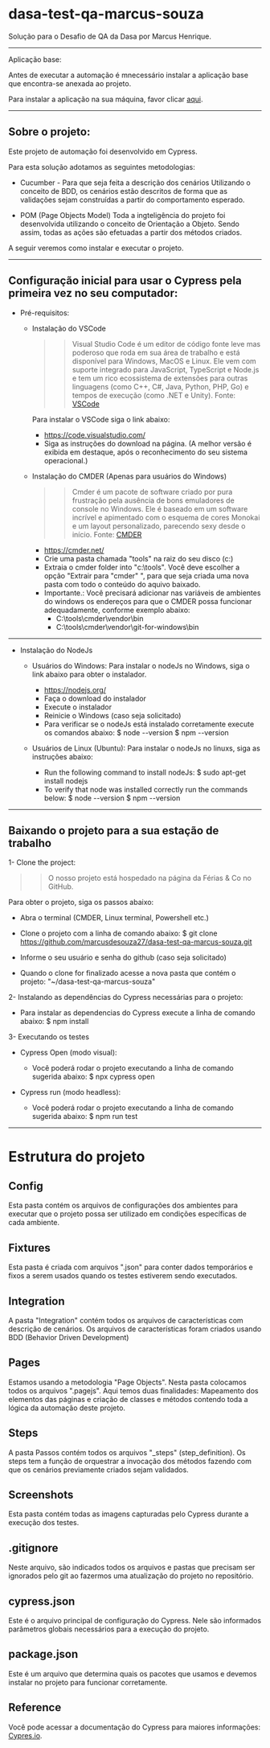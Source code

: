 # dasa-test-qa-marcus-souza

Solução para o Desafio de QA da Dasa por Marcus Henrique.

********************************************************************************************************

Aplicação base:

Antes de executar a automação é mnecessário instalar a aplicação base que encontra-se anexada ao projeto.

Para instalar a aplicação na sua máquina, favor clicar [aqui](https://github.com/marcusdesouza27/dasa-test-qa-marcus-souza/blob/master/aplicacao_base/README.md).


********************************************************************************************************
## Sobre o projeto:

Este projeto de automação foi desenvolvido em Cypress. 

Para esta solução adotamos as seguintes metodologias:

- Cucumber - Para que seja feita a descrição dos cenários
    Utilizando o conceito de BDD, os cenários estão descritos de forma que as validações sejam construídas a partir do comportamento esperado.

- POM (Page Objects Model) 
    Toda a ingteligência do projeto foi desenvolvida utilizando o conceito de Orientação a Objeto. Sendo assim, todas as ações são efetuadas a partir dos métodos criados.


A seguir veremos como instalar e executar o projeto.

********************************************************************************************************

## Configuração inicial para usar o Cypress pela primeira vez no seu computador:

- Pré-requisitos:
  * Instalação do VSCode
    >> Visual Studio Code é um editor de código fonte leve mas poderoso que roda em sua área de trabalho e está disponível para Windows, MacOS e Linux. Ele vem com suporte integrado para JavaScript, TypeScript e Node.js e tem um rico ecossistema de extensões para outras linguagens (como C++, C#, Java, Python, PHP, Go) e tempos de execução (como .NET e Unity). Fonte: [VSCode](https://code.visualstudio.com/docs)

    Para instalar o VSCode siga o link abaixo:
    - https://code.visualstudio.com/
    - Siga as instruções do download na página. (A melhor versão é exibida em destaque, após o reconhecimento do seu sistema operacional.)


  * Instalação do CMDER (Apenas para usuários do Windows)
    >> Cmder é um pacote de software criado por pura frustração pela ausência de bons emuladores de console no Windows. Ele é baseado em um software incrível e apimentado com o esquema de cores Monokai e um layout personalizado, parecendo sexy desde o início. Fonte: [CMDER](https://cmder.net/)

    - https://cmder.net/
    - Crie uma pasta chamada "tools" na raiz do seu disco (c:\)
    - Extraia o cmder folder into "c:\tools\". Você deve escolher a opção "Extrair para "cmder\" ", para que seja criada uma nova pasta com todo o conteúdo do aquivo baixado.
    - Importante.: Você precisará adicionar nas variáveis de ambientes do windows os endereços para que o CMDER possa funcionar adequadamente, conforme exemplo abaixo:
        * C:\tools\cmder\vendor\bin
        * C:\tools\cmder\vendor\git-for-windows\bin

********************************************************************************************************

  * Instalação do NodeJs

    * Usuários do Windows: 
      Para instalar o nodeJs no Windows, siga o link abaixo para obter o instalador.      
      - https://nodejs.org/ 
      - Faça o download do instalador
      - Execute o instalador
      - Reinicie o Windows (caso seja solicitado)
      - Para verificar se o nodeJs está instalado corretamente execute os comandos abaixo:
        $ node --version
        $ npm --version  

    * Usuários de Linux (Ubuntu):
      Para instalar o nodeJs no linuxs, siga as instruções abaixo:
      - Run the following command to install nodeJs: 
        $ sudo apt-get install nodejs
      - To verify that node was installed correctly run the commands below: 
        $ node --version
        $ npm --version



********************************************************************************************************

## Baixando o projeto para a sua estação de trabalho

1- Clone the project:
  >> O nosso projeto está hospedado na página da Férias & Co no GitHub.

  Para obter o projeto, siga os passos abaixo:

  * Abra o terminal (CMDER, Linux terminal, Powershell etc.)

  * Clone o projeto com a linha de comando abaixo:
        $ git clone https://github.com/marcusdesouza27/dasa-test-qa-marcus-souza.git

  * Informe o seu usuário e senha do github (caso seja solicitado)
  * Quando o clone for finalizado acesse a nova pasta que contém o projeto: "~/dasa-test-qa-marcus-souza"


2- Instalando as dependências do Cypress necessárias para o projeto:
  * Para instalar as dependencias do Cypress execute a linha de comando abaixo:
      $ npm install



3- Executando os testes 

  - Cypress Open (modo visual):

    * Você poderá rodar o projeto executando a linha de comando sugerida abaixo:
        $ npx cypress open

  - Cypress run (modo headless):

    * Você poderá rodar o projeto executando a linha de comando sugerida abaixo:
          $ npm run test


*********************************************************************************************************

# Estrutura do projeto

## Config
Esta pasta contém os arquivos de configurações dos ambientes para executar que o projeto possa ser utilizado em condições específicas de cada ambiente.

## Fixtures
Esta pasta é criada com arquivos ".json" para conter dados temporários e fixos a serem usados quando os testes estiverem sendo executados.

## Integration
A pasta "Integration" contém todos os arquivos de características com descrição de cenários. 
Os arquivos de características foram criados usando BDD (Behavior Driven Development)

## Pages
Estamos usando a metodologia "Page Objects". Nesta pasta colocamos todos os arquivos ".pagejs". 
Aqui temos duas finalidades: Mapeamento dos elementos das páginas e criação de classes e métodos contendo toda a lógica da automação deste projeto.

## Steps
A pasta Passos contém todos os arquivos "_steps" (step_definition). 
Os steps tem a função de orquestrar a invocação dos métodos fazendo com que os cenários previamente criados sejam validados.

## Screenshots
Esta pasta contém todas as imagens capturadas pelo Cypress durante a execução dos testes.

## .gitignore
Neste arquivo, são indicados todos os arquivos e pastas que precisam ser ignorados pelo git ao fazermos uma atualização do projeto no repositório.

## cypress.json
Este é o arquivo principal de configuração do Cypress. Nele são informados parâmetros globais necessários para a execução do projeto.

## package.json
Este é um arquivo que determina quais os pacotes que usamos e devemos instalar no projeto para funcionar corretamente.

## Reference
Você pode acessar a documentação do Cypress para maiores informações: [Cypres.io](https://www.cypress.io/).